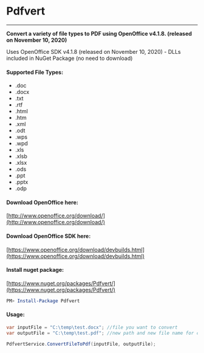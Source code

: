 # Pdfvert
---
**Convert a variety of file types to PDF using OpenOffice v4.1.8. (released on November 10, 2020)**

Uses OpenOffice SDK v4.1.8 (released on November 10, 2020) - DLLs included in NuGet Package (no need to download)

#### Supported File Types:
* .doc
* .docx
* .txt
* .rtf
* .html
* .htm
* .xml
* .odt
* .wps
* .wpd
* .xls
* .xlsb
* .xlsx
* .ods
* .ppt
* .pptx
* .odp

#### Download OpenOffice here:
[http://www.openoffice.org/download/](http://www.openoffice.org/download/)

#### Download OpenOffice SDK here:
[https://www.openoffice.org/download/devbuilds.html](https://www.openoffice.org/download/devbuilds.html)

#### Install nuget package:
[https://www.nuget.org/packages/Pdfvert/](https://www.nuget.org/packages/Pdfvert/)
```powershell
PM> Install-Package Pdfvert
```

#### Usage:
```C#
var inputFile = "C:\temp\test.docx"; //file you want to convert
var outputFile = "C:\temp\test.pdf"; //new path and new file name for converted PDF (must have .pdf extension)

PdfvertService.ConvertFileToPdf(inputFile, outputFile);
```
